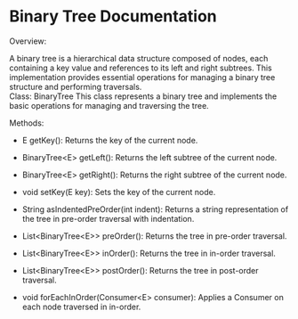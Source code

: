 # Binary Tree Documentation

Overview:

A binary tree is a hierarchical data structure composed of nodes, each containing a key value and references to its left and right subtrees. This implementation provides essential operations for managing a binary tree structure and performing traversals.  
Class: BinaryTree<E> This class represents a binary tree and implements the basic operations for managing and traversing the tree.

Methods:

* E getKey(): Returns the key of the current node.
  
* BinaryTree&lt;E&gt; getLeft(): Returns the left subtree of the current node.
  
* BinaryTree&lt;E&gt; getRight(): Returns the right subtree of the current node.
  
* void setKey(E key): Sets the key of the current node.
  
* String asIndentedPreOrder(int indent): Returns a string representation of the tree in pre-order traversal with indentation.
  
* List<BinaryTree&lt;E&gt;> preOrder(): Returns the tree in pre-order traversal.
  
* List<BinaryTree&lt;E&gt;> inOrder(): Returns the tree in in-order traversal.
  
* List<BinaryTree&lt;E&gt;> postOrder(): Returns the tree in post-order traversal.
  
* void forEachInOrder(Consumer&lt;E&gt; consumer): Applies a Consumer<E> on each node traversed in in-order.
